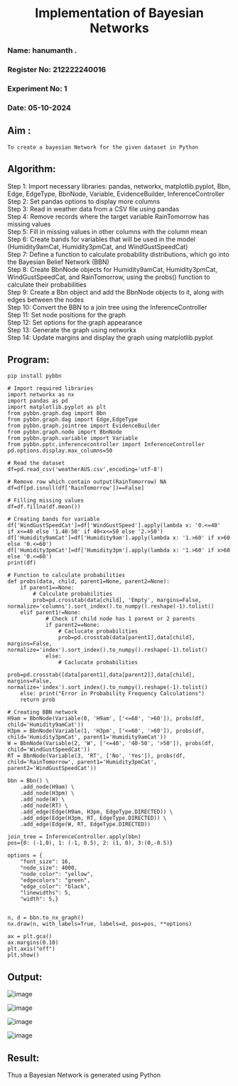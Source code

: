 <H1 ALIGN=CENTER> Implementation of Bayesian Networks</H1>


<H3> Name: hanumanth . </H3>
<H3> Register No: 212222240016</H3>
<H3> Experiment No: 1</H3>
<H3> Date: 05-10-2024</H3>


## Aim :
    To create a bayesian Network for the given dataset in Python
    
## Algorithm:
Step 1:
Import necessary libraries: pandas, networkx, matplotlib.pyplot, Bbn, Edge, EdgeType, BbnNode, Variable, EvidenceBuilder, InferenceController<br/>
Step 2:
Set pandas options to display more columns<br/>
Step 3:
Read in weather data from a CSV file using pandas<br/>
Step 4:
Remove records where the target variable RainTomorrow has missing values<br/>
Step 5:
Fill in missing values in other columns with the column mean<br/>
Step 6:
Create bands for variables that will be used in the model (Humidity9amCat, Humidity3pmCat, and WindGustSpeedCat)<br/>
Step 7:
Define a function to calculate probability distributions, which go into the Bayesian Belief Network (BBN)<br/>
Step 8:
Create BbnNode objects for Humidity9amCat, Humidity3pmCat, WindGustSpeedCat, and RainTomorrow, using the probs() function to calculate their probabilities<br/>
Step 9:
Create a Bbn object and add the BbnNode objects to it, along with edges between the nodes<br/>
Step 10:
Convert the BBN to a join tree using the InferenceController<br/>
Step 11:
Set node positions for the graph<br/>
Step 12:
Set options for the graph appearance<br/>
Step 13:
Generate the graph using networkx<br/>
Step 14:
Update margins and display the graph using matplotlib.pyplot<br/>

## Program:
```
pip install pybbn

# Import required libraries
import networkx as nx
import pandas as pd
import matplotlib.pyplot as plt
from pybbn.graph.dag import Bbn
from pybbn.graph.dag import Edge,EdgeType
from pybbn.graph.jointree import EvidenceBuilder
from pybbn.graph.node import BbnNode
from pybbn.graph.variable import Variable
from pybbn.pptc.inferencecontroller import InferenceController
pd.options.display.max_columns=50

# Read the dataset
df=pd.read_csv('weatherAUS.csv',encoding='utf-8')

# Remove row which contain output(RainTomorrow) NA
df=df[pd.isnull(df['RainTomorrow'])==False]

# Filling missing values
df=df.fillna(df.mean())

# Creating bands for variable
df['WindGustSpeedCat']=df['WindGustSpeed'].apply(lambda x: '0.<=40'   if x<=40 else '1.40-50' if 40<x<=50 else '2.>50')
df['Humidity9amCat']=df['Humidity9am'].apply(lambda x: '1.>60' if x>60 else '0.<=60')
df['Humidity3pmCat']=df['Humidity3pm'].apply(lambda x: '1.>60' if x>60 else '0.<=60')
print(df)

# Function to calculate probabilities
def probs(data, child, parent1=None, parent2=None):
    if parent1==None:
        # Calculate probabilities
        prob=pd.crosstab(data[child], 'Empty', margins=False, normalize='columns').sort_index().to_numpy().reshape(-1).tolist()
    elif parent1!=None:
            # Check if child node has 1 parent or 2 parents
            if parent2==None:
                # Caclucate probabilities
                prob=pd.crosstab(data[parent1],data[child], margins=False, normalize='index').sort_index().to_numpy().reshape(-1).tolist()
            else:
                # Caclucate probabilities
                prob=pd.crosstab([data[parent1],data[parent2]],data[child], margins=False, normalize='index').sort_index().to_numpy().reshape(-1).tolist()
    else: print("Error in Probability Frequency Calculations")
    return prob

# Creating BBN network
H9am = BbnNode(Variable(0, 'H9am', ['<=60', '>60']), probs(df, child='Humidity9amCat'))
H3pm = BbnNode(Variable(1, 'H3pm', ['<=60', '>60']), probs(df, child='Humidity3pmCat', parent1='Humidity9amCat'))
W = BbnNode(Variable(2, 'W', ['<=40', '40-50', '>50']), probs(df, child='WindGustSpeedCat'))
RT = BbnNode(Variable(3, 'RT', ['No', 'Yes']), probs(df, child='RainTomorrow', parent1='Humidity3pmCat', parent2='WindGustSpeedCat'))

bbn = Bbn() \
    .add_node(H9am) \
    .add_node(H3pm) \
    .add_node(W) \
    .add_node(RT) \
    .add_edge(Edge(H9am, H3pm, EdgeType.DIRECTED)) \
    .add_edge(Edge(H3pm, RT, EdgeType.DIRECTED)) \
    .add_edge(Edge(W, RT, EdgeType.DIRECTED))

join_tree = InferenceController.apply(bbn)
pos={0: (-1,0), 1: (-1, 0.5), 2: (1, 0), 3:(0,-0.5)}

options = {
    "font_size": 16,
    "node_size": 4000,
    "node_color": "yellow",
    "edgecolors": "green",
    "edge_color": "black",
    "linewidths": 5,
    "width": 5,}


n, d = bbn.to_nx_graph()
nx.draw(n, with_labels=True, labels=d, pos=pos, **options)

ax = plt.gca()
ax.margins(0.10)
plt.axis("off")
plt.show()
```
## Output:
![image](https://github.com/HariniBaskar/Ex1-AAI/assets/93427253/a11ccfc8-c916-4a18-a1e6-40d11f67a1b5)

![image](https://github.com/HariniBaskar/Ex1-AAI/assets/93427253/1808a34b-5013-4778-8eb5-0282b928820b)

![image](https://github.com/HariniBaskar/Ex1-AAI/assets/93427253/99dee559-d24b-4d74-8e61-8714ea8d705a)

![image](https://github.com/HariniBaskar/Ex1-AAI/assets/93427253/12684e3f-d551-4410-81ee-29dcb9c4de90)

## Result:
   Thus a Bayesian Network is generated using Python

